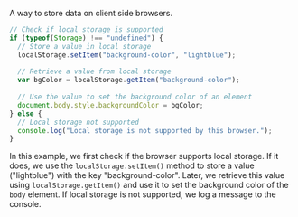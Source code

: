 A way to store data on client side browsers.

```js
// Check if local storage is supported
if (typeof(Storage) !== "undefined") {
  // Store a value in local storage
  localStorage.setItem("background-color", "lightblue");
  
  // Retrieve a value from local storage
  var bgColor = localStorage.getItem("background-color");
  
  // Use the value to set the background color of an element
  document.body.style.backgroundColor = bgColor;
} else {
  // Local storage not supported
  console.log("Local storage is not supported by this browser.");
}
```

In this example, we first check if the browser supports local storage. If it does, we use the `localStorage.setItem()` method to store a value ("lightblue") with the key "background-color". Later, we retrieve this value using `localStorage.getItem()` and use it to set the background color of the `body` element. If local storage is not supported, we log a message to the console.